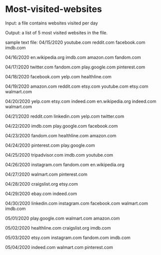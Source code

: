 # Most-visited-websites

Input: a file contains websites visited per day

Output: a list of 5 most visited websites in the file. 
 
sample text file:
04/15/2020	youtube.com reddit.com facebook.com imdb.com	

04/16/2020	en.wikipedia.org imdb.com amazon.com fandom.com		

04/17/2020	twitter.com fandom.com play.google.com	pinterest.com	

04/18/2020	facebook.com yelp.com healthline.com			

04/19/2020	amazon.com reddit.com etsy.com youtube.com etsy.com walmart.com

04/20/2020	yelp.com etsy.com indeed.com en.wikipedia.org indeed.com walmart.com	

04/21/2020	reddit.com linkedin.com	yelp.com twitter.com		

04/22/2020	imdb.com play.google.com facebook.com			

04/23/2020	fandom.com healthline.com amazon.com		

04/24/2020	pinterest.com play.google.com				

04/25/2020	tripadvisor.com	imdb.com youtube.com			

04/26/2020	instagram.com fandom.com en.wikipedia.org			

04/27/2020	walmart.com pinterest.com				

04/28/2020	craigslist.org etsy.com				

04/29/2020	ebay.com indeed.com				

04/30/2020	linkedin.com instagram.com facebook.com	walmart.com imdb.com	

05/01/2020	play.google.com	walmart.com amazon.com		

05/02/2020	healthline.com craigslist.org imdb.com			

05/03/2020	etsy.com instagram.com fandom.com imdb.com		

05/04/2020	indeed.com walmart.com pinterest.com
